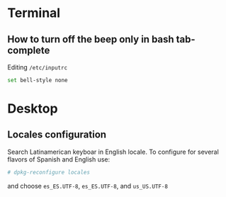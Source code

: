 # Terminal
## How to turn off the beep only in bash tab-complete
Editing `/etc/inputrc`
```bash
set bell-style none
```
# Desktop
## Locales configuration
Search Latinamerican keyboar in English locale. 
To configure for several flavors of Spanish and English use:
```bash
# dpkg-reconfigure locales
```
and choose `es_ES.UTF-8`, `es_ES.UTF-8`, and `us_US.UTF-8`

